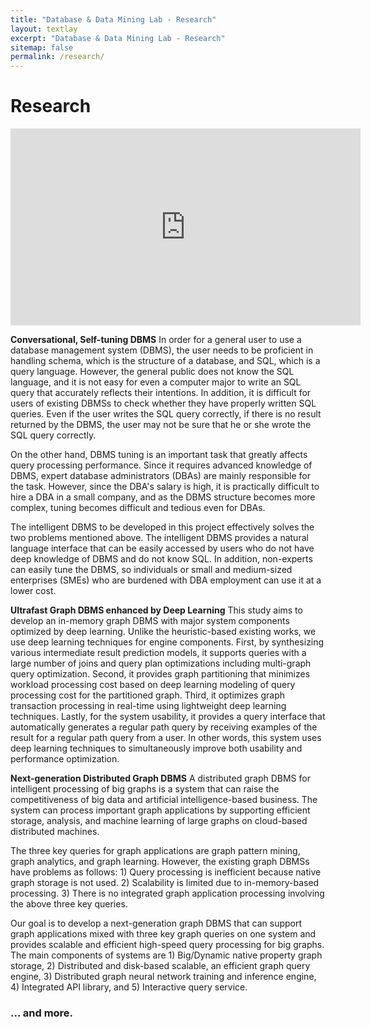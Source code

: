 ```yaml
---
title: "Database & Data Mining Lab - Research"
layout: textlay
excerpt: "Database & Data Mining Lab - Research"
sitemap: false
permalink: /research/
---
```


# Research

<iframe width="560" height="315" src="https://www.youtube.com/watch?v=CbpzMidK9Ms" frameborder="0" allowfullscreen></iframe>

**Conversational, Self-tuning DBMS** In order for a general user to use a database management system (DBMS), the user needs to be proficient in handling schema, which is the structure of a database, and SQL, which is a query language. However, the general public does not know the SQL language, and it is not easy for even a computer major to write an SQL query that accurately reflects their intentions. In addition, it is difficult for users of existing DBMSs to check whether they have properly written SQL queries. Even if the user writes the SQL query correctly, if there is no result returned by the DBMS, the user may not be sure that he or she wrote the SQL query correctly.

On the other hand, DBMS tuning is an important task that greatly affects query processing performance. Since it requires advanced knowledge of DBMS, expert database administrators (DBAs) are mainly responsible for the task. However, since the DBA's salary is high, it is practically difficult to hire a DBA in a small company, and as the DBMS structure becomes more complex, tuning becomes difficult and tedious even for DBAs.

The intelligent DBMS to be developed in this project effectively solves the two problems mentioned above. The intelligent DBMS provides a natural language interface that can be easily accessed by users who do not have deep knowledge of DBMS and do not know SQL. In addition, non-experts can easily tune the DBMS, so individuals or small and medium-sized enterprises (SMEs) who are burdened with DBA employment can use it at a lower cost.

**Ultrafast Graph DBMS enhanced by Deep Learning** This study aims to develop an in-memory graph DBMS with major system components optimized by deep learning. Unlike the heuristic-based existing works, we use deep learning techniques for engine components. First, by synthesizing various intermediate result prediction models, it supports queries with a large number of joins and query plan optimizations including multi-graph query optimization. Second, it provides graph partitioning that minimizes workload processing cost based on deep learning modeling of query processing cost for the partitioned graph. Third, it optimizes graph transaction processing in real-time using lightweight deep learning techniques.  Lastly, for the system usability, it provides a query interface that automatically generates a regular path query by receiving examples of the result for a regular path query from a user. In other words, this system uses deep learning techniques to simultaneously improve both usability and performance optimization.

**Next-generation Distributed Graph DBMS** A distributed graph DBMS for intelligent processing of big graphs is a system that can raise the competitiveness of big data and artificial intelligence-based business. The system can process important graph applications by supporting efficient storage, analysis, and machine learning of large graphs on cloud-based distributed machines. 

The three key queries for graph applications are graph pattern mining, graph analytics, and graph learning. However, the existing graph DBMSs have problems as follows: 1) Query processing is inefficient because native graph storage is not used. 2) Scalability is limited due to in-memory-based processing. 3) There is no integrated graph application processing involving the above three key queries.

Our goal is to develop a next-generation graph DBMS that can support graph applications mixed with three key graph queries on one system and provides scalable and efficient high-speed query processing for big graphs. The main components of systems are 1) Big/Dynamic native property graph storage, 2) Distributed and disk-based scalable, an efficient graph query engine, 3) Distributed graph neural network training and inference engine, 4) Integrated API library, and 5) Interactive query service.

### ... and more.
